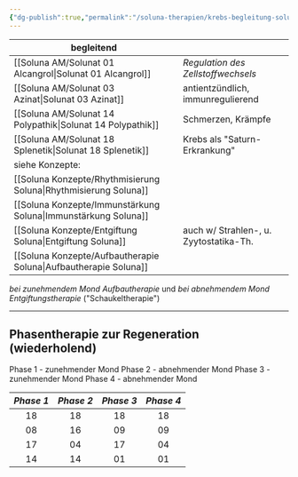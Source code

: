 ```yaml
---
{"dg-publish":true,"permalink":"/soluna-therapien/krebs-begleitung-soluna/"}
---
```



**begleitend**                   |                                                      |
|-------------------------|-------------------------------------|
[[Soluna AM/Solunat 01 Alcangrol\|Solunat 01 Alcangrol]]    | *Regulation des Zellstoffwechsels*    |
[[Soluna AM/Solunat 03 Azinat\|Solunat 03 Azinat]]          | antientzündlich, immunregulierend | 
[[Soluna AM/Solunat 14 Polypathik\|Solunat 14 Polypathik]]     | Schmerzen, Krämpfe                  |
[[Soluna AM/Solunat 18 Splenetik\|Solunat 18 Splenetik]]     | Krebs als "Saturn-Erkrankung"         |
siehe Konzepte:                |                                                |
[[Soluna Konzepte/Rhythmisierung Soluna\|Rhythmisierung Soluna]]   |                                              |
[[Soluna Konzepte/Immunstärkung Soluna\|Immunstärkung Soluna]]   |                                              |
[[Soluna Konzepte/Entgiftung Soluna\|Entgiftung Soluna]]           | auch w/ Strahlen-, u. Zyytostatika-Th.  |
[[Soluna Konzepte/Aufbautherapie Soluna\|Aufbautherapie Soluna]]  |                                              |
*bei zunehmendem Mond Aufbautherapie* und 
*bei abnehmendem Mond Entgiftungstherapie* ("Schaukeltherapie")
***
## Phasentherapie zur Regeneration (wiederholend)
Phase 1 - zunehmender Mond
Phase 2 - abnehmender Mond
Phase 3 - zunehmender Mond
Phase 4 - abnehmender Mond

*Phase 1* | *Phase 2* | *Phase 3* | *Phase 4* | 
|:-------:|:---------:|:---------:|:--------:|
18          | 18          | 18        | 18         | 
08          | 16          | 09        | 09         | 
17          | 04          | 17        | 04         | 
14          | 14          | 01        | 01         | 






